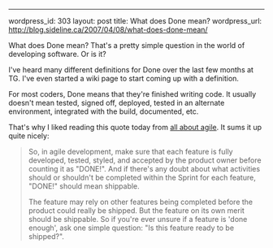 --- 
wordpress_id: 303
layout: post
title: What does Done mean?
wordpress_url: http://blog.sideline.ca/2007/04/08/what-does-done-mean/

<p>What does Done mean?  That's a pretty simple question in the world of developing software.  Or is it?</p>
<p>I've heard many different definitions for Done over the last few months at TG.  I've even started a wiki page to start coming up with a definition.</p>
<p>For most coders, Done means that they're finished writing code.  It usually doesn't mean tested, signed off, deployed, tested in an alternate environment, integrated with the build, documented, etc.</p>
<p>That's why I liked reading this quote today from <a href="http://kw-agiledevelopment.blogspot.com/2007/04/agile-principle-7-done-means-done.html">all about agile</a>.  It sums it up quite nicely:</p>
<blockquote>
<p>So, in agile development, make sure that each feature is fully developed, tested, styled, and accepted by the product owner before counting it as "DONE!". And if there's any doubt about what activities should or shouldn't be completed within the Sprint for each feature, "DONE!" should mean shippable.</p>

<p>The feature may rely on other features being completed before the product could really be shipped. But the feature on its own merit should be shippable. So if you're ever unsure if a feature is 'done enough', ask one simple question: "Is this feature ready to be shipped?".</p>
</blockquote>

